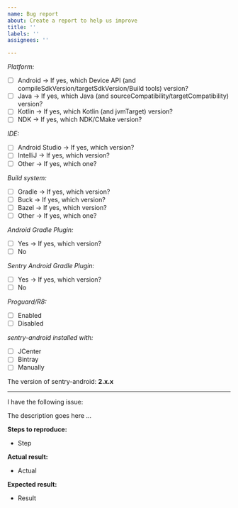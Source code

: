 ```yaml
---
name: Bug report
about: Create a report to help us improve
title: ''
labels: ''
assignees: ''

---
```


_Platform:_
- [ ]  Android -> If yes, which Device API (and compileSdkVersion/targetSdkVersion/Build tools) version?
- [ ]  Java -> If yes, which Java (and sourceCompatibility/targetCompatibility) version?
- [ ]  Kotlin -> If yes, which Kotlin (and jvmTarget) version?
- [ ]  NDK -> If yes, which NDK/CMake version?

_IDE:_
- [ ]  Android Studio -> If yes, which version?
- [ ]  IntelliJ -> If yes, which version?
- [ ]  Other -> If yes, which one?

_Build system:_
- [ ]  Gradle -> If yes, which version?
- [ ]  Buck -> If yes, which version?
- [ ]  Bazel -> If yes, which version?
- [ ]  Other -> If yes, which one?

_Android Gradle Plugin:_
- [ ]  Yes -> If yes, which version?
- [ ]  No

_Sentry Android Gradle Plugin:_
- [ ]  Yes -> If yes, which version?
- [ ]  No

_Proguard/R8:_
- [ ]  Enabled
- [ ]  Disabled

_sentry-android installed with:_
- [ ] JCenter
- [ ] Bintray
- [ ] Manually

The version of sentry-android:
**2.x.x**

---
I have the following issue:

The description goes here ...

**Steps to reproduce:**
- Step

**Actual result:**
- Actual

**Expected result:**
- Result
